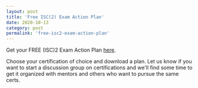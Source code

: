 ```yaml
---
layout: post
title: 'Free ISC(2) Exam Action Plan'
date: 2020-10-13
category: post
permalink: 'free-isc2-exam-action-plan'
---
```


Get your FREE (ISC)2 Exam Action Plan [here](https://lnkd.in/ebW3Cui). 

Choose your certification of choice and download a plan. Let us know if you want to start a discussion group on certifications and we'll find some time to get it organized with mentors and others who want to pursue the same certs.


